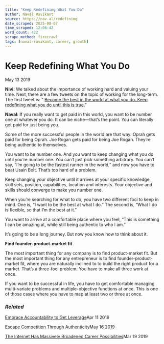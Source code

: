 ```yaml
---
title: "Keep Redefining What You Do"
author: Naval Ravikant
source: https://nav.al/redefining
date_scraped: 2025-08-07
time_scraped: 12:06:42
word_count: 422
scrape_method: firecrawl
tags: [naval-ravikant, career, growth]
---
```


# Keep Redefining What You Do

May 13 2019

**Nivi:** We talked about the importance of working hard and valuing your time. Next, there are a few tweets on the topic of working for the long-term. The first tweet is: “ [Become the best in the world at what you do. Keep redefining what you do until this is true.](https://twitter.com/naval/status/1002108897551773697?lang=en)”

**Naval:** If you really want to get paid in this world, you want to be number one at whatever you do. It can be niche—that’s the point. You can literally get paid for just being you.

Some of the more successful people in the world are that way. Oprah gets paid for being Oprah. Joe Rogan gets paid for being Joe Rogan. They’re being authentic to themselves.

You want to be number one. And you want to keep changing what you do until you’re number one. You can’t just pick something arbitrary. You can’t say, “I’m going to be the fastest runner in the world,” and now you have to beat Usain Bolt. That’s too hard of a problem.

Keep changing your objective until it arrives at your specific knowledge, skill sets, position, capabilities, location and interests. Your objective and skills should converge to make you number one.

When you’re searching for what to do, you have two different foci to keep in mind. One is, “I want to be the best at what I do.” The second is, “What I do is flexible, so that I’m the best at it.”

You want to arrive at a comfortable place where you feel, “This is something I can be amazing at, while still being authentic to who I am.”

It’s going to be a long journey. But now you know how to think about it.

**Find founder-product-market fit**

The most important thing for any company is to find product-market fit. But the most important thing for any entrepreneur is to find founder-product-market fit, where you are naturally inclined to to build the right product for a market. That’s a three-foci problem. You have to make all three work at once.

If you want to be successful in life, you have to get comfortable managing multi-variate problems and multiple-objective functions at once. This is one of those cases where you have to map at least two or three at once.

### _Related_

[Embrace Accountability to Get Leverage](https://nav.al/accountability-leverage "Embrace Accountability to Get Leverage")Apr 11 2019

[Escape Competition Through Authenticity](https://nav.al/competition-authenticity "Escape Competition Through Authenticity")May 16 2019

[The Internet Has Massively Broadened Career Possibilities](https://nav.al/possible-careers "The Internet Has Massively Broadened Career Possibilities")Mar 19 2019
